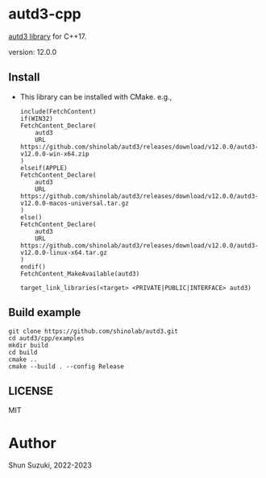 # autd3-cpp

[autd3 library](https://github.com/shinolab/autd3) for C++17.

version: 12.0.0

## Install

- This library can be installed with CMake. e.g.,
    ```
    include(FetchContent)
    if(WIN32)
    FetchContent_Declare(
        autd3
        URL https://github.com/shinolab/autd3/releases/download/v12.0.0/autd3-v12.0.0-win-x64.zip
    )
    elseif(APPLE)
    FetchContent_Declare(
        autd3
        URL https://github.com/shinolab/autd3/releases/download/v12.0.0/autd3-v12.0.0-macos-universal.tar.gz
    )
    else()
    FetchContent_Declare(
        autd3
        URL https://github.com/shinolab/autd3/releases/download/v12.0.0/autd3-v12.0.0-linux-x64.tar.gz
    )
    endif()
    FetchContent_MakeAvailable(autd3)

    target_link_libraries(<target> <PRIVATE|PUBLIC|INTERFACE> autd3)
    ```

## Build example

```
git clone https://github.com/shinolab/autd3.git
cd autd3/cpp/examples
mkdir build
cd build
cmake ..
cmake --build . --config Release
```

## LICENSE

MIT

# Author

Shun Suzuki, 2022-2023
